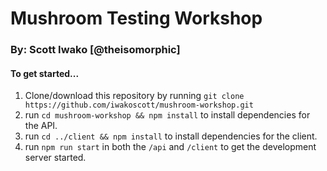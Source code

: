 # Mushroom Testing Workshop

### By: Scott Iwako [@theisomorphic]

#### To get started...

1. Clone/download this repository by running `git clone https://github.com/iwakoscott/mushroom-workshop.git`
2. run `cd mushroom-workshop && npm install` to install dependencies for the API.
3. run `cd ../client && npm install` to install dependencies for the client.
4. run `npm run start` in both the `/api` and `/client` to get the development server started.

